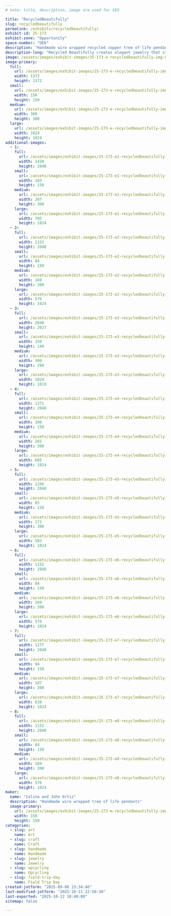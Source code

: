 ```yaml
---
# note: title, description, image are used for SEO

title: "RecycledBeautifully"
slug: recycledbeautifully
permalink: /exhibits/recycledbeautifully/
exhibit-id: 25-173
exhibit-zone: "Opportunity"
space-number: "OE6"
description: "Handmade wire wrapped recycled copper tree of life pendants"
description-long: "Recycled Beautifully creates elegant jewelry that starts as garbage. Celina Ortiz and her husband find discarded television sets and deconstruct them, removing the copper and aluminum wire in the process. With this valuable material in hand, they wrap the material around stone pendants in a tree-like design. The wire spans the width of the teardrop and oval forms, framing them with delicate branches that electrifyingly extend and wrap around the stone."
image: /assets/images/exhibit-images/25-173-e-recycledbeautifully-img-0904-4866-300x300.png
image-primary: 
  full:
    url: /assets/images/exhibit-images/25-173-e-recycledbeautifully-img-0904-4866-full.png
    width: 1372
    height: 1372
  small:
    url: /assets/images/exhibit-images/25-173-e-recycledbeautifully-img-0904-4866-150x150.png
    width: 150
    height: 150
  medium:
    url: /assets/images/exhibit-images/25-173-e-recycledbeautifully-img-0904-4866-300x300.png
    width: 300
    height: 300
  large:
    url: /assets/images/exhibit-images/25-173-e-recycledbeautifully-img-0904-4866-1024x1024.png
    width: 1024
    height: 1024
additional-images: 
  - 1:
    full:
      url: /assets/images/exhibit-images/25-173-e1-recycledbeautifully-img-0900-full.jpeg
      width: 1410
      height: 2048
    small:
      url: /assets/images/exhibit-images/25-173-e1-recycledbeautifully-img-0900-103x150.jpeg
      width: 103
      height: 150
    medium:
      url: /assets/images/exhibit-images/25-173-e1-recycledbeautifully-img-0900-207x300.jpeg
      width: 207
      height: 300
    large:
      url: /assets/images/exhibit-images/25-173-e1-recycledbeautifully-img-0900-705x1024.jpeg
      width: 705
      height: 1024
  - 2:
    full:
      url: /assets/images/exhibit-images/25-173-e2-recycledbeautifully-img-0903-full.jpeg
      width: 1152
      height: 2048
    small:
      url: /assets/images/exhibit-images/25-173-e2-recycledbeautifully-img-0903-84x150.jpeg
      width: 84
      height: 150
    medium:
      url: /assets/images/exhibit-images/25-173-e2-recycledbeautifully-img-0903-169x300.jpeg
      width: 169
      height: 300
    large:
      url: /assets/images/exhibit-images/25-173-e2-recycledbeautifully-img-0903-576x1024.jpeg
      width: 576
      height: 1024
  - 3:
    full:
      url: /assets/images/exhibit-images/25-173-e3-recycledbeautifully-img-0894-full.jpeg
      width: 2048
      height: 2037
    small:
      url: /assets/images/exhibit-images/25-173-e3-recycledbeautifully-img-0894-150x149.jpeg
      width: 150
      height: 149
    medium:
      url: /assets/images/exhibit-images/25-173-e3-recycledbeautifully-img-0894-300x298.jpeg
      width: 300
      height: 298
    large:
      url: /assets/images/exhibit-images/25-173-e3-recycledbeautifully-img-0894-1024x1019.jpeg
      width: 1024
      height: 1019
  - 4:
    full:
      url: /assets/images/exhibit-images/25-173-e4-recycledbeautifully-img-0902-full.jpeg
      width: 1371
      height: 2048
    small:
      url: /assets/images/exhibit-images/25-173-e4-recycledbeautifully-img-0902-100x150.jpeg
      width: 100
      height: 150
    medium:
      url: /assets/images/exhibit-images/25-173-e4-recycledbeautifully-img-0902-201x300.jpeg
      width: 201
      height: 300
    large:
      url: /assets/images/exhibit-images/25-173-e4-recycledbeautifully-img-0902-685x1024.jpeg
      width: 685
      height: 1024
  - 5:
    full:
      url: /assets/images/exhibit-images/25-173-e5-recycledbeautifully-img-0895-full.jpeg
      width: 1166
      height: 2048
    small:
      url: /assets/images/exhibit-images/25-173-e5-recycledbeautifully-img-0895-85x150.jpeg
      width: 85
      height: 150
    medium:
      url: /assets/images/exhibit-images/25-173-e5-recycledbeautifully-img-0895-171x300.jpeg
      width: 171
      height: 300
    large:
      url: /assets/images/exhibit-images/25-173-e5-recycledbeautifully-img-0895-583x1024.jpeg
      width: 583
      height: 1024
  - 6:
    full:
      url: /assets/images/exhibit-images/25-173-e6-recycledbeautifully-img-0898-full.jpeg
      width: 1152
      height: 2048
    small:
      url: /assets/images/exhibit-images/25-173-e6-recycledbeautifully-img-0898-84x150.jpeg
      width: 84
      height: 150
    medium:
      url: /assets/images/exhibit-images/25-173-e6-recycledbeautifully-img-0898-169x300.jpeg
      width: 169
      height: 300
    large:
      url: /assets/images/exhibit-images/25-173-e6-recycledbeautifully-img-0898-576x1024.jpeg
      width: 576
      height: 1024
  - 7:
    full:
      url: /assets/images/exhibit-images/25-173-e7-recycledbeautifully-img-0896-full.jpeg
      width: 1277
      height: 2048
    small:
      url: /assets/images/exhibit-images/25-173-e7-recycledbeautifully-img-0896-94x150.jpeg
      width: 94
      height: 150
    medium:
      url: /assets/images/exhibit-images/25-173-e7-recycledbeautifully-img-0896-187x300.jpeg
      width: 187
      height: 300
    large:
      url: /assets/images/exhibit-images/25-173-e7-recycledbeautifully-img-0896-638x1024.jpeg
      width: 638
      height: 1024
  - 8:
    full:
      url: /assets/images/exhibit-images/25-173-e8-recycledbeautifully-img-0899-full.jpeg
      width: 1152
      height: 2048
    small:
      url: /assets/images/exhibit-images/25-173-e8-recycledbeautifully-img-0899-84x150.jpeg
      width: 84
      height: 150
    medium:
      url: /assets/images/exhibit-images/25-173-e8-recycledbeautifully-img-0899-169x300.jpeg
      width: 169
      height: 300
    large:
      url: /assets/images/exhibit-images/25-173-e8-recycledbeautifully-img-0899-576x1024.jpeg
      width: 576
      height: 1024
maker: 
  name: "Celina and John Ortiz"
  description: "Handmade wire wrapped tree of life pendants"
  image-primary:
    url: /assets/images/exhibit-images/25-173-m-recycledbeautifully-img-0904-300x300.png
    width: 150
    height: 150
categories: 
  - slug: art
    name: Art
  - slug: craft
    name: Craft
  - slug: handmade
    name: Handmade
  - slug: jewelry
    name: Jewelry
  - slug: upcycling
    name: Upcycling
  - slug: field-trip-day
    name: Field Trip Day
created-jotform: "2025-09-08 23:34:46"
last-modified-jotform: "2025-10-11 22:50:30"
last-exported: "2025-10-12 10:40:00"
sitemap: false

---
```

